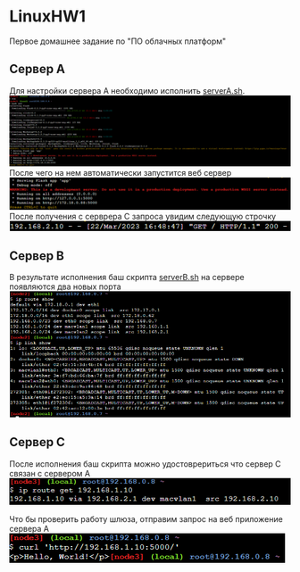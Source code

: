 # LinuxHW1
Первое домашнее задание по "ПО облачных платформ"
## Cервер А
Для настройки сервера А необходимо исполнить [serverA.sh](serverA.sh).
![info](serverA_init.png)
После чего на нем автоматически запустится веб сервер 
![info](serverA_web.png)
После получения с серврера C запроса увидим следующую строчку 
![info](serverA_response.png)
## Cервер B
В результате исполнения баш скрипта [serverB.sh](serverB.sh) на сервере появляются два новых порта
![info](serverB_ip.png)
## Cервер C
После исполнения баш скрипта можно удостоврериться что сервер С связан с сервером А 
![info](serverC_route.png)

Что бы проверить работу шлюза, отправим запрос на веб приложение сервера А
![info](serverC_response.png)